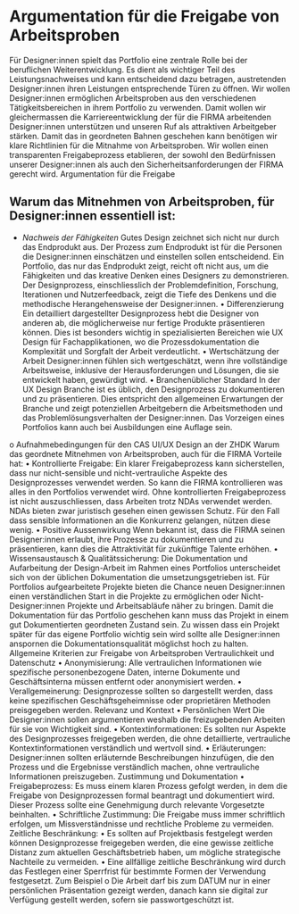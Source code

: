 # Argumentation für die Freigabe von Arbeitsproben

Für Designer:innen spielt das Portfolio eine zentrale Rolle bei der beruflichen Weiterentwicklung. Es dient als wichtiger Teil des Leistungsnachweises und kann entscheidend dazu betragen, austretenden Designer:innen ihren Leistungen entsprechende Türen zu öffnen. Wir wollen Designer:innen ermöglichen Arbeitsproben aus den verschiedenen Tätigkeitsbereichen in ihrem Portfolio zu verwenden. Damit wollen wir gleichermassen die Karriereentwicklung der für die FIRMA arbeitenden Designer:innen unterstützen und unseren Ruf als attraktiven Arbeitgeber stärken.
Damit das in geordneten Bahnen geschehen kann benötigen wir klare Richtlinien für die Mitnahme von Arbeitsproben. Wir wollen einen transparenten Freigabeprozess etablieren, der sowohl den Bedürfnissen unserer Designer:innen als auch den Sicherheitsanforderungen der FIRMA gerecht wird.
Argumentation für die Freigabe

## Warum das Mitnehmen von Arbeitsproben, für Designer:innen essentiell ist:
- *Nachweis der Fähigkeiten*
Gutes Design zeichnet sich nicht nur durch das Endprodukt aus. Der Prozess zum Endprodukt ist für die Personen die Designer:innen einschätzen und einstellen sollen entscheidend. Ein Portfolio, das nur das Endprodukt zeigt, reicht oft nicht aus, um die Fähigkeiten und das kreative Denken eines Designers zu demonstrieren. Der Designprozess, einschliesslich der Problemdefinition, Forschung, Iterationen und Nutzerfeedback, zeigt die Tiefe des Denkens und die methodische Herangehensweise der Designer:innen.
• Differenzierung
Ein detailliert dargestellter Designprozess hebt die Designer von anderen ab, die möglicherweise nur fertige Produkte präsentieren können. Dies ist besonders wichtig in spezialisierten Bereichen wie UX Design für Fachapplikationen, wo die Prozessdokumentation die Komplexität und Sorgfalt der Arbeit verdeutlicht.
• Wertschätzung der Arbeit
Designer:innen fühlen sich wertgeschätzt, wenn ihre vollständige Arbeitsweise, inklusive der Herausforderungen und Lösungen, die sie entwickelt haben, gewürdigt wird.
• Branchenüblicher Standard
In der UX Design Branche ist es üblich, den Designprozess zu dokumentieren und zu präsentieren. Dies entspricht den allgemeinen Erwartungen der Branche und zeigt potenziellen Arbeitgebern die Arbeitsmethoden und das Problemlösungsverhalten der Designer:innen. Das Vorzeigen eines Portfolios kann auch bei Ausbildungen eine Auflage sein.

o Aufnahmebedingungen für den CAS UI/UX Design an der ZHDK
Warum das geordnete Mitnehmen von Arbeitsproben, auch für die FIRMA Vorteile hat:
• Kontrollierte Freigabe:
Ein klarer Freigabeprozess kann sicherstellen, dass nur nicht-sensible und nicht-vertrauliche Aspekte des Designprozesses verwendet werden. So kann die FIRMA kontrollieren was alles in den Portfolios verwendet wird. Ohne kontrollierten Freigabeprozess ist nicht auszuschliessen, dass Arbeiten trotz NDAs verwendet werden. NDAs bieten zwar juristisch gesehen einen gewissen Schutz. Für den Fall dass sensible Informationen an die Konkurrenz gelangen, nützen diese wenig.
• Positive Aussenwirkung 
Wenn bekannt ist, dass die FIRMA seinen Designer:innen erlaubt, ihre Prozesse zu dokumentieren und zu präsentieren, kann dies die Attraktivität für zukünftige Talente erhöhen.
• Wissensaustausch & Qualitätssicherung:
Die Dokumentation und Aufarbeitung der Design-Arbeit im Rahmen eines Portfolios unterscheidet sich von der üblichen Dokumentation die umsetzungsgetrieben ist. Für Portfolios aufgearbeitete Projekte bieten die Chance neuen Designer:innen einen verständlichen Start in die Projekte zu ermöglichen oder Nicht-Designer:innen Projekte und Arbeitsabläufe näher zu bringen. 
Damit die Dokumentation für das Portfolio geschehen kann muss das Projekt in einem gut Dokumentierten geordneten Zustand sein. Zu wissen dass ein Projekt später für das eigene Portfolio wichtig sein wird sollte alle Designer:innen anspornen die Dokumentationsqualität möglichst hoch zu halten. 
Allgemeine Kriterien zur Freigabe von Arbeitsproben
Vertraulichkeit und Datenschutz
• Anonymisierung: Alle vertraulichen Informationen wie spezifische personenbezogene Daten, interne Dokumente und Geschäftsinterna müssen entfernt oder anonymisiert werden.
• Verallgemeinerung: Designprozesse sollten so dargestellt werden, dass keine spezifischen Geschäftsgeheimnisse oder proprietären Methoden preisgegeben werden.
Relevanz und Kontext
• Persönlichen Wert
Die Designer:innen sollen argumentieren weshalb die freizugebenden Arbeiten für sie von Wichtigkeit sind.
• Kontextinformationen: Es sollten nur Aspekte des Designprozesses freigegeben werden, die ohne detaillierte, vertrauliche Kontextinformationen verständlich und wertvoll sind.
• Erläuterungen: Designer:innen sollten erläuternde Beschreibungen hinzufügen, die den Prozess und die Ergebnisse verständlich machen, ohne vertrauliche Informationen preiszugeben.
Zustimmung und Dokumentation
• Freigabeprozess: Es muss einem klaren Prozess gefolgt werden, in dem die Freigabe von Designprozessen formal beantragt und dokumentiert wird. Dieser Prozess sollte eine Genehmigung durch relevante Vorgesetzte beinhalten.
• Schriftliche Zustimmung: Die Freigabe muss immer schriftlich erfolgen, um Missverständnisse und rechtliche Probleme zu vermeiden.
Zeitliche Beschränkung:
• Es sollten auf Projektbasis festgelegt werden können Designprozesse freigegeben werden, die eine gewisse zeitliche Distanz zum aktuellen Geschäftsbetrieb haben, um mögliche strategische Nachteile zu vermeiden.
• Eine allfällige zeitliche Beschränkung wird durch das Festlegen einer Sperrfrist für bestimmte Formen der Verwendung festgesetzt. Zum Beispiel
o Die Arbeit darf bis zum DATUM nur in einer persönlichen Präsentation gezeigt werden, danach kann sie digital zur Verfügung gestellt werden, sofern sie passwortgeschützt ist.
 
 
 